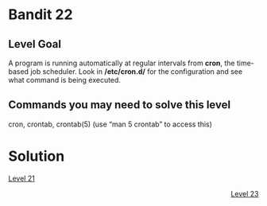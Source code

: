 <html>
<h1>Bandit 22</h1>

<h2 id="level-goal">Level Goal</h2>
<p>A program is running automatically at regular intervals from
<strong>cron</strong>, the time-based job scheduler. Look in <strong>/etc/cron.d/</strong> for
the configuration and see what command is being executed.</p>

<h2 id="commands-you-may-need-to-solve-this-level">Commands you may need to solve this level</h2>
<p>cron, crontab, crontab(5) (use “man 5 crontab” to access this)</p>


<h1>Solution</h1>

<p style="text-align: left"><a href="bandit/tasks/bandit21.md">Level 21</a></p>
<p style="text-align: right"><a href="bandit/tasks/bandit23.md">Level 23</a></p>
</html>
